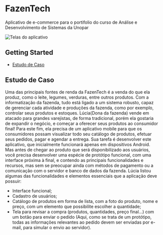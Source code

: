 # FazenTech

Aplicativo de e-commerce para o portifolio do curso de Análise e Desenvolvimento de Sistemas da Unopar

![Telas do aplicativo](https://cdn.dribbble.com/users/5683019/screenshots/14342182/media/61f08279a4ae13b17537a6ab2f03041b.jpg)

## Getting Started
- [Estudo de Caso](#estudo-de-caso)

## Estudo de Caso

Uma das principais fontes de renda da FazenTech é a venda do que ela produz, como o leite,
legumes, verduras, entre outros produtos. Com a informatização da fazenda, tudo está ligado a um
sistema robusto, capaz de gerenciar cada atividade e produções da fazenda, como por exemplo,
controlar seus produtos e estoques.
Lúcia(Dona da fazenda) vende em atacado para grandes varejistas, de forma tradicional, porém ela gostaria de expandir
o negócio, e começar a oferecer seus produtos ao consumidor final! Para este fim, ela precisa de um
aplicativo mobile para que os consumidores possam visualizar todo seu catálogo de produtos, efetuar
seus pedidos, pagar e agendar a entrega. 
Sua tarefa é desenvolver este aplicativo, que inicialmente funcionará apenas em dispositivos
Android. Mas antes de chegar ao produto que será disponibilizado aos usuários, você precisa
desenvolver uma espécie de protótipo funcional, com uma interface próxima à final, e contendo as
principais funcionalidades e recursos, mas sem se preocupar ainda com métodos de pagamento ou
a comunicação com o servidor e banco de dados da fazenda.
Lúcia listou algumas das funcionalidades e elementos essenciais que a aplicação deve possuir:
- Interface funcional;
- Cadastro de usuários;
- Catálogo de produtos em forma de lista, com a foto do produto, nome e preço, com um
elemento que possibilite escolher a quantidade;
- Tela para revisar a compra (produtos, quantidades, preço final...) com um botão para enviar
o pedido (Aqui, como se trata de um protótipo, todas as informações relevantes ao pedido devem
ser enviadas por e-mail, para simular o envio ao servidor).